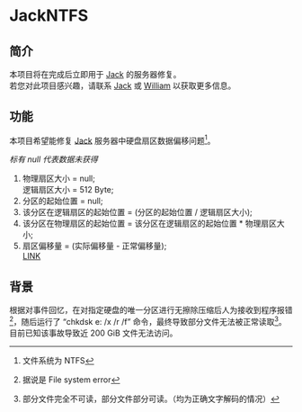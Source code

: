 # JackNTFS

## 简介
本项目将在完成后立即用于 [Jack](https://github.com/imJack6) 的服务器修复。  
若您对此项目感兴趣，请联系 [Jack](https://github.com/imJack6) 或 [William](https://github.com/WilliamPascal) 以获取更多信息。  

## 功能
本项目希望能修复 [Jack](https://github.com/imJack6) 服务器中硬盘扇区数据偏移问题[^0]。  

*标有 null 代表数据未获得*  

1.  物理扇区大小 = null;  
    逻辑扇区大小 = 512 Byte;  
2.  分区的起始位置 = null;  
3.  该分区在逻辑扇区的起始位置 = (分区的起始位置 / 逻辑扇区大小);  
4.  该分区在物理扇区的起始位置 = 该分区在逻辑扇区的起始位置 * 物理扇区大小;  
5.  扇区偏移量 = (实际偏移量 - 正常偏移量);  
[LINK](https://zhuanlan.zhihu.com/p/446972214)  

## 背景
根据对事件回忆，在对指定硬盘的唯一分区进行无擦除压缩后人为接收到程序报错[^1]，随后运行了 “chkdsk e: /x /r /f” 命令，最终导致部分文件无法被正常读取[^2]。  
目前已知该事故导致近 200 GiB 文件无法访问。  

[^0]: 文件系统为 NTFS  
[^1]: 据说是 File system error  
[^2]: 部分文件完全不可读，部分文件部分可读。（均为正确文字解码的情况）  
